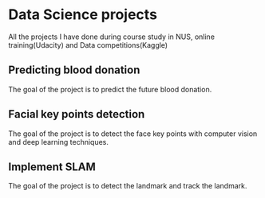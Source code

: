# Data Science projects
All the projects I have done during course study in NUS, online training(Udacity) and Data competitions(Kaggle)

## Predicting blood donation
The goal of the project is to predict the future blood donation. 


## Facial key points detection
The goal of the project is to detect the face key points with computer vision and deep learning techniques.

## Implement SLAM
The goal of the project is to detect the landmark and track the landmark.
